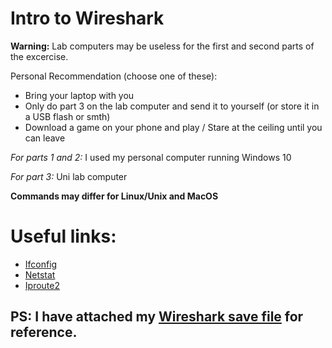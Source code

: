# __Intro to Wireshark__

**Warning:** Lab computers may be useless for the first and second parts of the excercise. 

Personal Recommendation (choose one of these):
- Bring your laptop with you
- Only do part 3 on the lab computer and send it to yourself (or store it in a USB flash or smth)
- Download a game on your phone and play / Stare at the ceiling until you can leave

*For parts 1 and 2:* I used my personal computer running Windows 10

*For part 3:* Uni lab computer

**Commands may differ for Linux/Unix and MacOS**

# Useful links:
- [Ifconfig](https://en.wikipedia.org/wiki/Ifconfig)
- [Netstat](https://en.wikipedia.org/wiki/Netstat)
- [Iproute2](https://en.wikipedia.org/wiki/Iproute2)

## PS: I have attached my [Wireshark save file](lab_1.pcapng) for reference.
